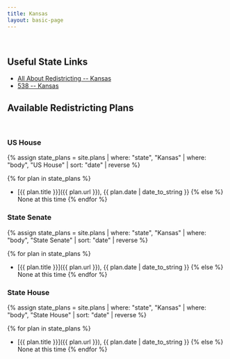 ```yaml
---
title: Kansas
layout: basic-page
---
```


<br>

Useful State Links
---

- [All About Redistricting -- Kansas](https://redistricting.lls.edu/state/kansas/?cycle=2020&level=Congress&startdate=)
- [538 -- Kansas](https://projects.fivethirtyeight.com/redistricting-2022-maps/kansas/)

Available Redistricting Plans
---

<br>

### US House

{% assign state_plans = site.plans | where: "state", "Kansas" | where: "body", "US House" | sort: "date" | reverse %}

{% for plan in state_plans %}
- [{{ plan.title }}]({{ plan.url }}), {{ plan.date | date_to_string }}
{% else %}
None at this time
{% endfor %}

### State Senate

{% assign state_plans = site.plans | where: "state", "Kansas" | where: "body", "State Senate" | sort: "date" | reverse %}

{% for plan in state_plans %}
- [{{ plan.title }}]({{ plan.url }}), {{ plan.date | date_to_string }}
{% else %}
None at this time
{% endfor %}


### State House

{% assign state_plans = site.plans | where: "state", "Kansas" | where: "body", "State House" | sort: "date" | reverse %}

{% for plan in state_plans %}
- [{{ plan.title }}]({{ plan.url }}), {{ plan.date | date_to_string }}
{% else %}
None at this time
{% endfor %}

